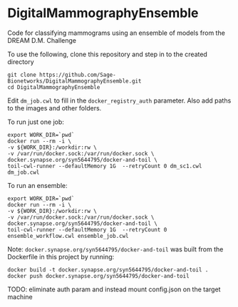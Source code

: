 # DigitalMammographyEnsemble
Code for classifying mammograms using an ensemble of models from the DREAM D.M. Challenge

To use the following, clone this repository and step in to the created directory
```
git clone https://github.com/Sage-Bionetworks/DigitalMammographyEnsemble.git
cd DigitalMammographyEnsemble
```

Edit `dm_job.cwl` to fill in the `docker_registry_auth` parameter.  Also add paths to the images and other folders.

To run just one job:
```
export WORK_DIR=`pwd`
docker run --rm -i \
-v ${WORK_DIR}:/workdir:rw \
-v /var/run/docker.sock:/var/run/docker.sock \
docker.synapse.org/syn5644795/docker-and-toil \
toil-cwl-runner --defaultMemory 1G  --retryCount 0 dm_sc1.cwl dm_job.cwl
```

To run an ensemble:
```
export WORK_DIR=`pwd`
docker run --rm -i \
-v ${WORK_DIR}:/workdir:rw \
-v /var/run/docker.sock:/var/run/docker.sock \
docker.synapse.org/syn5644795/docker-and-toil \
toil-cwl-runner --defaultMemory 1G  --retryCount 0 ensemble_workflow.cwl ensemble_job.cwl
```
Note: `docker.synapse.org/syn5644795/docker-and-toil` was built from the Dockerfile in this project by running:

```
docker build -t docker.synapse.org/syn5644795/docker-and-toil .
docker push docker.synapse.org/syn5644795/docker-and-toil

```

TODO:  eliminate auth param and instead mount config.json on the target machine
